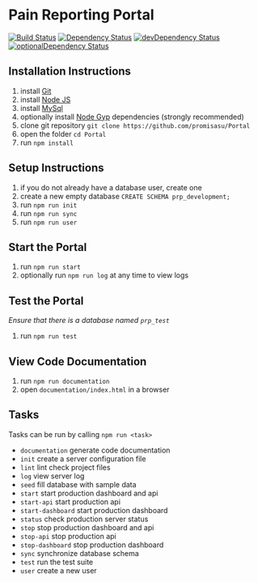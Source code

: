 # Pain Reporting Portal

[![Build Status](https://travis-ci.org/promisasu/Portal.svg?branch=seed-task)](https://travis-ci.org/promisasu/Portal)
[![Dependency Status](https://david-dm.org/promisasu/Portal.svg)](https://david-dm.org/promisasu/Portal)
[![devDependency Status](https://david-dm.org/promisasu/Portal/dev-status.svg)](https://david-dm.org/promisasu/Portal#info=devDependencies)
[![optionalDependency Status](https://david-dm.org/promisasu/Portal/optional-status.svg)](https://david-dm.org/promisasu/Portal#info=optionalDependencies)

## Installation Instructions

1. install [Git](https://git-scm.com/downloads)
2. install [Node JS](https://nodejs.org/en/download/)
3. install [MySql](https://www.mysql.com/)
4. optionally install [Node Gyp](https://github.com/nodejs/node-gyp#installation) dependencies (strongly recommended)
5. clone git repository `git clone https://github.com/promisasu/Portal`
6. open the folder `cd Portal`
7. run `npm install`

## Setup Instructions

1. if you do not already have a database user, create one
2. create a new empty database `CREATE SCHEMA prp_development;`
3. run `npm run init`
4. run `npm run sync`
5. run `npm run user`

## Start the Portal

1. run `npm run start`
2. optionally run `npm run log` at any time to view logs

## Test the Portal

*Ensure that there is a database named `prp_test`*

1. run `npm run test`

## View Code Documentation

1. run `npm run documentation`
2. open `documentation/index.html` in a browser

## Tasks

Tasks can be run by calling `npm run <task>`

* `documentation` generate code documentation
* `init` create a server configuration file
* `lint` lint check project files
* `log` view server log
* `seed` fill database with sample data
* `start` start production dashboard and api
* `start-api` start production api
* `start-dashboard` start production dashboard
* `status` check production server status
* `stop` stop production dashboard and api
* `stop-api` stop production api
* `stop-dashboard` stop production dashboard
* `sync` synchronize database schema
* `test` run the test suite
* `user` create a new user
